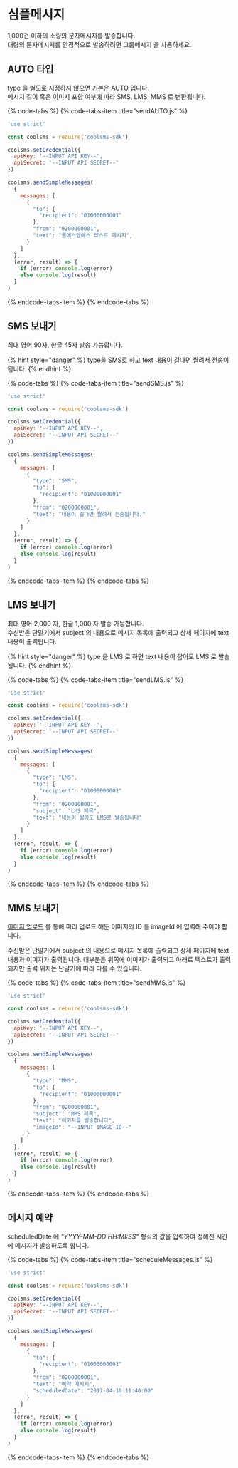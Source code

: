 # 심플메시지

1,000건 이하의 소량의 문자메시지를 발송합니다.   
대량의 문자메시지를 안정적으로 발송하려면 그룹메시지 을 사용하세요.

## AUTO 타입

type 을 별도로 지정하지 않으면 기본은 AUTO 입니다.   
메시지 길이 혹은 이미지 포함 여부에 따라 SMS, LMS, MMS 로 변환됩니다.

{% code-tabs %}
{% code-tabs-item title="sendAUTO.js" %}
```javascript
'use strict'

const coolsms = require('coolsms-sdk')

coolsms.setCredential({
  apiKey: '--INPUT API KEY--',
  apiSecret: '--INPUT API SECRET--'
})

coolsms.sendSimpleMessages(
  {
    messages: [
      {
        "to": {
          "recipient": "01000000001"
        },
        "from": "0200000001",
        "text": "쿨에스엠에스 테스트 메시지",
      }
    ]
  },
  (error, result) => {
    if (error) console.log(error)
    else console.log(result)
  }
)
```
{% endcode-tabs-item %}
{% endcode-tabs %}

## SMS 보내기

최대 영어 90자, 한글 45자 발송 가능합니다.

{% hint style="danger" %}
type을 SMS로 하고 text 내용이 길다면 짤려서 전송이 됩니다.
{% endhint %}

{% code-tabs %}
{% code-tabs-item title="sendSMS.js" %}
```javascript
'use strict'

const coolsms = require('coolsms-sdk')

coolsms.setCredential({
  apiKey: '--INPUT API KEY--',
  apiSecret: '--INPUT API SECRET--'
})

coolsms.sendSimpleMessages(
  {
    messages: [
      {
        "type": "SMS",
        "to": {
          "recipient": "01000000001"
        },
        "from": "0200000001",
        "text": "내용이 길다면 짤려서 전송됩니다."
      }
    ]
  },
  (error, result) => {
    if (error) console.log(error)
    else console.log(result)
  }
)
```
{% endcode-tabs-item %}
{% endcode-tabs %}

## LMS 보내기

최대 영어 2,000 자, 한글 1,000 자 발송 가능합니다.   
수신받은 단말기에서 subject 의 내용으로 메시지 목록에 출력되고 상세 페이지에 text 내용이 출력됩니다.

{% hint style="danger" %}
type 을 LMS 로 하면 text 내용이 짧아도 LMS 로 발송됩니다. 
{% endhint %}

{% code-tabs %}
{% code-tabs-item title="sendLMS.js" %}
```javascript
'use strict'

const coolsms = require('coolsms-sdk')

coolsms.setCredential({
  apiKey: '--INPUT API KEY--',
  apiSecret: '--INPUT API SECRET--'
})

coolsms.sendSimpleMessages(
  {
    messages: [
      {
        "type": "LMS",
        "to": {
          "recipient": "01000000001"
        },
        "from": "0200000001",
        "subject": "LMS 제목",
        "text": "내용이 짧아도 LMS로 발송됩니다"
      }
    ]
  },
  (error, result) => {
    if (error) console.log(error)
    else console.log(result)
  }
)
```
{% endcode-tabs-item %}
{% endcode-tabs %}

## MMS 보내기

[이미지 업로드](image.md) 를 통해 미리 업로드 해둔 이미지의 ID 를 imageId 에 입력해 주어야 합니다.

수신받은 단말기에서 subject 의 내용으로 메시지 목록에 출력되고 상세 페이지에 text 내용과 이미지가 출력됩니다. 대부분은 위쪽에 이미지가 출력되고 아래로 텍스트가 출력되지만 출력 위치는 단말기에 따라 다를 수 있습니다.

{% code-tabs %}
{% code-tabs-item title="sendMMS.js" %}
```javascript
'use strict'

const coolsms = require('coolsms-sdk')

coolsms.setCredential({
  apiKey: '--INPUT API KEY--',
  apiSecret: '--INPUT API SECRET--'
})

coolsms.sendSimpleMessages(
  {
    messages: [
      {
        "type": "MMS",
        "to": {
          "recipient": "01000000001"
        },
        "from": "0200000001",
        "subject": "MMS 제목",
        "text": "이미지를 발송합니다",
        "imageId": "--INPUT IMAGE-ID--"
      }
    ]
  },
  (error, result) => {
    if (error) console.log(error)
    else console.log(result)
  }
)
```
{% endcode-tabs-item %}
{% endcode-tabs %}

## 메시지 예약

scheduledDate 에 _"YYYY-MM-DD HH:MI:SS"_ 형식의 값을 입력하여 정해진 시간에 메시지가 발송하도록 합니다.

{% code-tabs %}
{% code-tabs-item title="scheduleMessages.js" %}
```javascript
'use strict'

const coolsms = require('coolsms-sdk')

coolsms.setCredential({
  apiKey: '--INPUT API KEY--',
  apiSecret: '--INPUT API SECRET--'
})

coolsms.sendSimpleMessages(
  {
    messages: [
      {
        "to": {
          "recipient": "01000000001"
        },
        "from": "0200000001",
        "text": "예약 메시지",
        "scheduledDate": "2017-04-10 11:40:00"
      }
    ]
  },
  (error, result) => {
    if (error) console.log(error)
    else console.log(result)
  }
)
```
{% endcode-tabs-item %}
{% endcode-tabs %}


